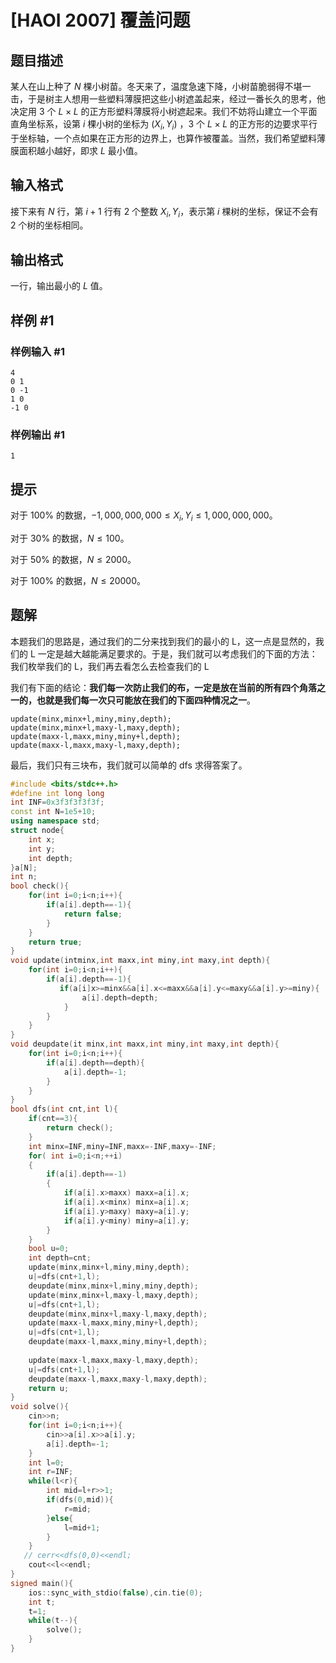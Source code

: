 # [HAOI 2007] 覆盖问题

## 题目描述

某人在山上种了 $N$ 棵小树苗。冬天来了，温度急速下降，小树苗脆弱得不堪一击，于是树主人想用一些塑料薄膜把这些小树遮盖起来，经过一番长久的思考，他决定用 $3$ 个 $L \times L$ 的正方形塑料薄膜将小树遮起来。我们不妨将山建立一个平面直角坐标系，设第 $i$ 棵小树的坐标为 $(X_i,Y_i)$ ，$3$ 个 $L \times L$ 的正方形的边要求平行于坐标轴，一个点如果在正方形的边界上，也算作被覆盖。当然，我们希望塑料薄膜面积越小越好，即求 $L$ 最小值。

## 输入格式

接下来有 $N$ 行，第 $i+1$ 行有 $2$ 个整数 $X_i,Y_i$，表示第 $i$ 棵树的坐标，保证不会有 $2$ 个树的坐标相同。

## 输出格式

一行，输出最小的 $L$ 值。

## 样例 #1

### 样例输入 #1

```
4
0 1
0 -1
1 0
-1 0
```

### 样例输出 #1

```
1
```

## 提示

对于 $100\%$ 的数据，$-1,000,000,000 \le X_i,Y_i \le 1,000,000,000。$

对于 $30\%$ 的数据，$N \le 100。$

对于 $50\%$ 的数据，$N \le 2000。$

对于 $100\%$ 的数据，$N \le 20000。$

## 题解
本题我们的思路是，通过我们的二分来找到我们的最小的 L，这一点是显然的，我们的 L 一定是越大越能满足要求的。于是，我们就可以考虑我们的下面的方法：我们枚举我们的 L，我们再去看怎么去检查我们的 L

我们有下面的结论：**我们每一次防止我们的布，一定是放在当前的所有四个角落之一的，也就是我们每一次只可能放在我们的下面四种情况之一**。
```
update(minx,minx+l,miny,miny,depth);
update(minx,minx+l,maxy-l,maxy,depth);
update(maxx-l,maxx,miny,miny+l,depth);
update(maxx-l,maxx,maxy-l,maxy,depth);
```

最后，我们只有三块布，我们就可以简单的 dfs 求得答案了。
```cpp
#include <bits/stdc++.h>
#define int long long
int INF=0x3f3f3f3f3f;
const int N=1e5+10;
using namespace std;
struct node{
    int x;
    int y;
    int depth;
}a[N];
int n;
bool check(){
    for(int i=0;i<n;i++){
        if(a[i].depth==-1){
            return false;
        }
    }
    return true;
}
void update(intminx,int maxx,int miny,int maxy,int depth){
    for(int i=0;i<n;i++){
        if(a[i].depth==-1){
           if(a[i]x>=minx&&a[i].x<=maxx&&a[i].y<=maxy&&a[i].y>=miny){
                a[i].depth=depth;
            }
        }
    }
}
void deupdate(it minx,int maxx,int miny,int maxy,int depth){
    for(int i=0;i<n;i++){
        if(a[i].depth==depth){
            a[i].depth=-1;
        }
    }
}
bool dfs(int cnt,int l){
    if(cnt==3){
        return check();
    }
    int minx=INF,miny=INF,maxx=-INF,maxy=-INF;
    for( int i=0;i<n;++i)
    {
        if(a[i].depth==-1)
        {
            if(a[i].x>maxx) maxx=a[i].x;
            if(a[i].x<minx) minx=a[i].x;
            if(a[i].y>maxy) maxy=a[i].y;
            if(a[i].y<miny) miny=a[i].y;
        }
    }
    bool u=0;
    int depth=cnt;
    update(minx,minx+l,miny,miny,depth);
    u|=dfs(cnt+1,l);
    deupdate(minx,minx+l,miny,miny,depth);
    update(minx,minx+l,maxy-l,maxy,depth);
    u|=dfs(cnt+1,l);
    deupdate(minx,minx+l,maxy-l,maxy,depth);
    update(maxx-l,maxx,miny,miny+l,depth);
    u|=dfs(cnt+1,l);
    deupdate(maxx-l,maxx,miny,miny+l,depth);
  
    update(maxx-l,maxx,maxy-l,maxy,depth);
    u|=dfs(cnt+1,l);
    deupdate(maxx-l,maxx,maxy-l,maxy,depth);
    return u;
}
void solve(){
    cin>>n;
    for(int i=0;i<n;i++){
        cin>>a[i].x>>a[i].y;
        a[i].depth=-1;
    }
    int l=0;
    int r=INF;
    while(l<r){
        int mid=l+r>>1;
        if(dfs(0,mid)){
            r=mid;
        }else{
            l=mid+1;
        }
    }
   // cerr<<dfs(0,0)<<endl;
    cout<<l<<endl;
}
signed main(){
    ios::sync_with_stdio(false),cin.tie(0);
    int t;
    t=1;
    while(t--){
        solve();
    }
}
```